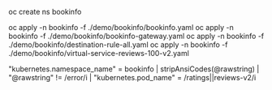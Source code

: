 oc create ns bookinfo


oc apply -n bookinfo -f ./demo/bookinfo/bookinfo.yaml
oc apply -n bookinfo -f ./demo/bookinfo/bookinfo-gateway.yaml
oc apply -n bookinfo -f ./demo/bookinfo/destination-rule-all.yaml
oc apply -n bookinfo -f ./demo/bookinfo/virtual-service-reviews-100-v2.yaml



"kubernetes.namespace_name" = bookinfo 
| stripAnsiCodes(@rawstring)
| "@rawstring" != /error/i
| "kubernetes.pod_name" = /ratings||reviews-v2/i